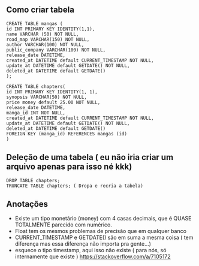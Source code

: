 ## Como criar tabela

```
CREATE TABLE mangas (
id INT PRIMARY KEY IDENTITY(1,1),
name VARCHAR (50) NOT NULL,
road_map VARCHAR(150) NOT NULL,
author VARCHAR(100) NOT NULL,
public_company VARCHAR(100) NOT NULL,
release_date DATETIME,
created_at DATETIME default CURRENT_TIMESTAMP NOT NULL,
update_at DATETIME default GETDATE() NOT NULL,
deleted_at DATETIME default GETDATE()
);

CREATE TABLE chapters(
id INT PRIMARY KEY IDENTITY(1, 1),
synopsis VARCHAR(50) NOT NULL,
price money default 25.00 NOT NULL,
release_date DATETIME,
manga_id INT NOT NULL,
created_at DATETIME default CURRENT_TIMESTAMP NOT NULL,
update_at DATETIME default GETDATE() NOT NULL,
deleted_at DATETIME default GETDATE()
FOREIGN KEY (manga_id) REFERENCES mangas (id)
)
```

## Deleção de uma tabela ( eu não iria criar um arquivo apenas para isso né kkk)

```
DROP TABLE chapters;
TRUNCATE TABLE chapters; ( Dropa e recria a tabela)
```

## Anotações

- Existe um tipo monetário (money) com 4 casas decimais, que é QUASE TOTALMENTE parecido com numérico.
- Float tem os mesmos problemas de precisão que em qualquer banco
- CURRENT_TIMESTAMP e GETDATE() são em suma a mesma coisa ( tem diferença mas essa diferença não importa pra gente...)
- esquece o tipo timestamp, aqui isso não existe ( para nós, só internamente que existe ) https://stackoverflow.com/a/7105172
